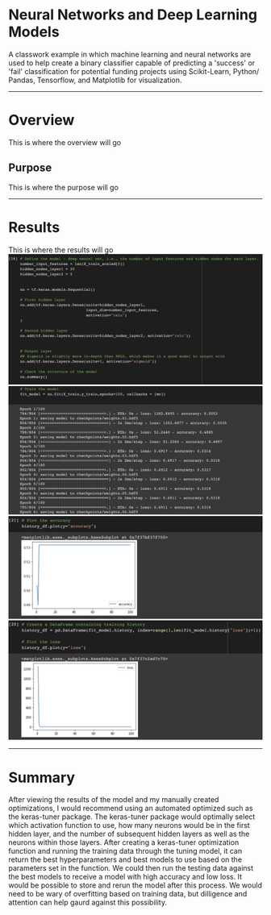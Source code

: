 # Neural Networks and Deep Learning Models
A classwork example in which machine learning and neural networks are used to help create a binary classifier capable of predicting a 'success' or 'fail' classification for potential funding projects using Scikit-Learn, Python/ Pandas, Tensorflow, and Matplotlib for visualization.

---

# Overview
This is where the overview will go

## Purpose
This is where the purpose will go

---

# Results 
This is where the results will go
![Original model code](/Resources/original_model_code.png)
![Original trained model code](/Resources/original_trained_model_code.png)
![Original accuracy history](/Resources/original_accuracy_history.png)
![Original loss history](/Resources/original_loss_history.png)

---

# Summary
After viewing the results of the model and my manually created optimizations, I would recommend using an automated optimized such as the keras-tuner package. The keras-tuner package would optimally select which activation function to use, how many neurons would be in the first hidden layer, and the number of subsequent hidden layers as well as the neurons within those layers. 
After creating a keras-tuner optimization function and running the training data through the tuning model, it can return the best hyperparameters and best models to use based on the parameters set in the function. We could then run the testing data against the best models to receive a model with high accuracy and low loss. It would be possible to store and rerun the model after this process. 
We would need to be wary of overfitting based on training data, but dilligence and attention can help gaurd against this possibility. 
